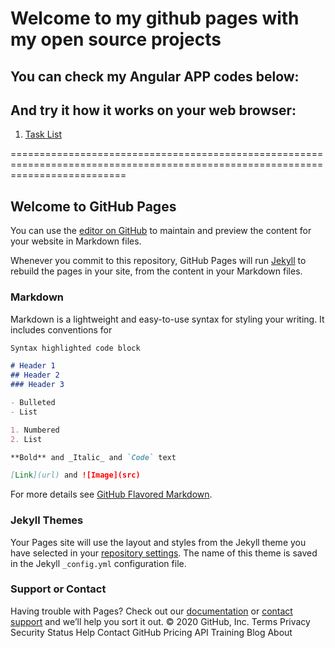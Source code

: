 # **Welcome to my github pages with my open source projects**

## You can check my Angular APP codes below: 
## And try it how it works on your web browser:
1. [Task List](https://piotroleksy24.github.io/lista-zadan/)

================================================================================================================================
  ## Welcome to GitHub Pages

You can use the [editor on GitHub](https://github.com/PiotrOleksy24/PiotrOleksy24.github.io/edit/master/README.md) to maintain and preview the content for your website in Markdown files.

Whenever you commit to this repository, GitHub Pages will run [Jekyll](https://jekyllrb.com/) to rebuild the pages in your site, from the content in your Markdown files.

### Markdown

Markdown is a lightweight and easy-to-use syntax for styling your writing. It includes conventions for

```markdown
Syntax highlighted code block

# Header 1
## Header 2
### Header 3

- Bulleted
- List

1. Numbered
2. List

**Bold** and _Italic_ and `Code` text

[Link](url) and ![Image](src)
```

For more details see [GitHub Flavored Markdown](https://guides.github.com/features/mastering-markdown/).

### Jekyll Themes

Your Pages site will use the layout and styles from the Jekyll theme you have selected in your [repository settings](https://github.com/PiotrOleksy24/PiotrOleksy24.github.io/settings). The name of this theme is saved in the Jekyll `_config.yml` configuration file.

### Support or Contact

Having trouble with Pages? Check out our [documentation](https://help.github.com/categories/github-pages-basics/) or [contact support](https://github.com/contact) and we’ll help you sort it out.
© 2020 GitHub, Inc.
Terms
Privacy
Security
Status
Help
Contact GitHub
Pricing
API
Training
Blog
About
